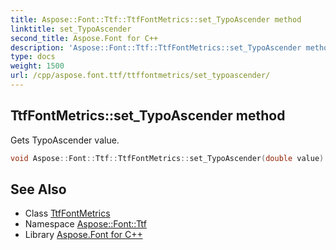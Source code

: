 ```yaml
---
title: Aspose::Font::Ttf::TtfFontMetrics::set_TypoAscender method
linktitle: set_TypoAscender
second_title: Aspose.Font for C++
description: 'Aspose::Font::Ttf::TtfFontMetrics::set_TypoAscender method. Gets TypoAscender value in C++.'
type: docs
weight: 1500
url: /cpp/aspose.font.ttf/ttffontmetrics/set_typoascender/
---
```

## TtfFontMetrics::set_TypoAscender method


Gets TypoAscender value.

```cpp
void Aspose::Font::Ttf::TtfFontMetrics::set_TypoAscender(double value) override
```

## See Also

* Class [TtfFontMetrics](../)
* Namespace [Aspose::Font::Ttf](../../)
* Library [Aspose.Font for C++](../../../)
